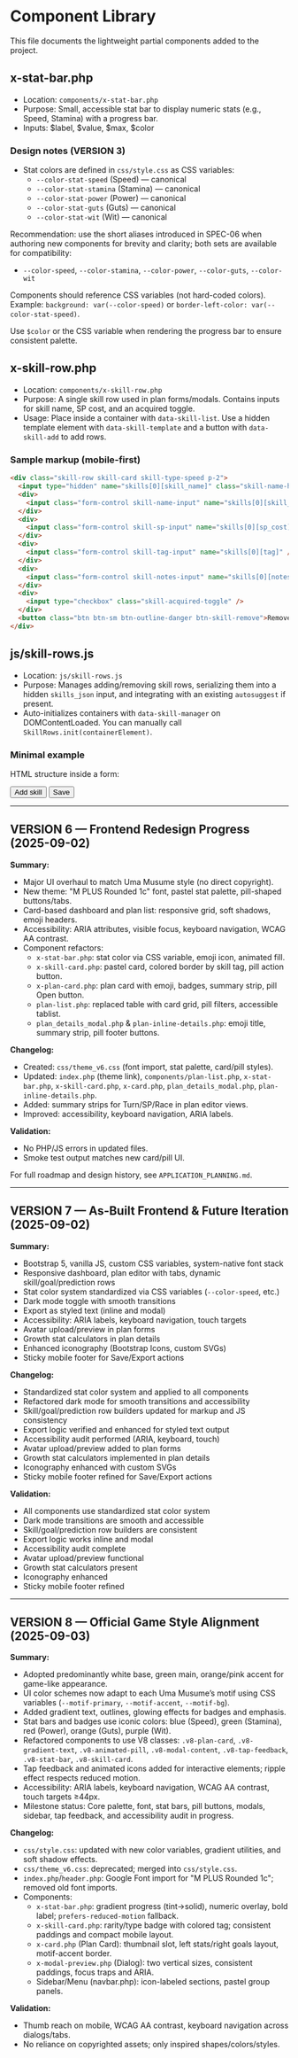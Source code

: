 # Component Library

This file documents the lightweight partial components added to the project.

## x-stat-bar.php
- Location: `components/x-stat-bar.php`
- Purpose: Small, accessible stat bar to display numeric stats (e.g., Speed, Stamina) with a progress bar.
- Inputs: $label, $value, $max, $color

### Design notes (VERSION 3)
- Stat colors are defined in `css/style.css` as CSS variables:
  - `--color-stat-speed` (Speed) — canonical
  - `--color-stat-stamina` (Stamina) — canonical
  - `--color-stat-power` (Power) — canonical
  - `--color-stat-guts` (Guts) — canonical
  - `--color-stat-wit` (Wit) — canonical

Recommendation: use the short aliases introduced in SPEC-06 when authoring new components for brevity and clarity; both sets are available for compatibility:

  - `--color-speed`, `--color-stamina`, `--color-power`, `--color-guts`, `--color-wit`

Components should reference CSS variables (not hard-coded colors). Example: `background: var(--color-speed)` or `border-left-color: var(--color-stat-speed)`.

Use `$color` or the CSS variable when rendering the progress bar to ensure consistent palette.

## x-skill-row.php
- Location: `components/x-skill-row.php`
- Purpose: A single skill row used in plan forms/modals. Contains inputs for skill name, SP cost, and an acquired toggle.
- Usage: Place inside a container with `data-skill-list`. Use a hidden template element with `data-skill-template` and a button with `data-skill-add` to add rows.

### Sample markup (mobile-first)
```html
<div class="skill-row skill-card skill-type-speed p-2">
  <input type="hidden" name="skills[0][skill_name]" class="skill-name-hidden" />
  <div>
    <input class="form-control skill-name-input" name="skills[0][skill_name_input]" placeholder="Skill name" />
  </div>
  <div>
    <input class="form-control skill-sp-input" name="skills[0][sp_cost]" />
  </div>
  <div>
    <input class="form-control skill-tag-input" name="skills[0][tag]" />
  </div>
  <div>
    <input class="form-control skill-notes-input" name="skills[0][notes]" />
  </div>
  <div>
    <input type="checkbox" class="skill-acquired-toggle" />
  </div>
  <button class="btn btn-sm btn-outline-danger btn-skill-remove">Remove</button>
</div>
```

## js/skill-rows.js
- Location: `js/skill-rows.js`
- Purpose: Manages adding/removing skill rows, serializing them into a hidden `skills_json` input, and integrating with an existing `autosuggest` if present.
- Auto-initializes containers with `data-skill-manager` on DOMContentLoaded. You can manually call `SkillRows.init(containerElement)`.

### Minimal example

HTML structure inside a form:

<form data-skill-manager>
  <div data-skill-list>
    <div data-skill-template style="display:none;">
      <!-- include the x-skill-row.php markup here as the template -->
    </div>
  </div>
  <button type="button" data-skill-add>Add skill</button>
  <input type="submit" value="Save">
</form>

---


## VERSION 6 — Frontend Redesign Progress (2025-09-02)

**Summary:**
- Major UI overhaul to match Uma Musume style (no direct copyright).
- New theme: "M PLUS Rounded 1c" font, pastel stat palette, pill-shaped buttons/tabs.
- Card-based dashboard and plan list: responsive grid, soft shadows, emoji headers.
- Accessibility: ARIA attributes, visible focus, keyboard navigation, WCAG AA contrast.
- Component refactors:
  - `x-stat-bar.php`: stat color via CSS variable, emoji icon, animated fill.
  - `x-skill-card.php`: pastel card, colored border by skill tag, pill action button.
  - `x-plan-card.php`: plan card with emoji, badges, summary strip, pill Open button.
  - `plan-list.php`: replaced table with card grid, pill filters, accessible tablist.
  - `plan_details_modal.php` & `plan-inline-details.php`: emoji title, summary strip, pill footer buttons.

**Changelog:**
- Created: `css/theme_v6.css` (font import, stat palette, card/pill styles).
- Updated: `index.php` (theme link), `components/plan-list.php`, `x-stat-bar.php`, `x-skill-card.php`, `x-card.php`, `plan_details_modal.php`, `plan-inline-details.php`.
- Added: summary strips for Turn/SP/Race in plan editor views.
- Improved: accessibility, keyboard navigation, ARIA labels.

**Validation:**
- No PHP/JS errors in updated files.
- Smoke test output matches new card/pill UI.

For full roadmap and design history, see `APPLICATION_PLANNING.md`.

---

## VERSION 7 — As-Built Frontend & Future Iteration (2025-09-02)

**Summary:**
- Bootstrap 5, vanilla JS, custom CSS variables, system-native font stack
- Responsive dashboard, plan editor with tabs, dynamic skill/goal/prediction rows
- Stat color system standardized via CSS variables (`--color-speed`, etc.)
- Dark mode toggle with smooth transitions
- Export as styled text (inline and modal)
- Accessibility: ARIA labels, keyboard navigation, touch targets
- Avatar upload/preview in plan forms
- Growth stat calculators in plan details
- Enhanced iconography (Bootstrap Icons, custom SVGs)
- Sticky mobile footer for Save/Export actions

**Changelog:**
- Standardized stat color system and applied to all components
- Refactored dark mode for smooth transitions and accessibility
- Skill/goal/prediction row builders updated for markup and JS consistency
- Export logic verified and enhanced for styled text output
- Accessibility audit performed (ARIA, keyboard, touch)
- Avatar upload/preview added to plan forms
- Growth stat calculators implemented in plan details
- Iconography enhanced with custom SVGs
- Sticky mobile footer refined for Save/Export actions

**Validation:**
- All components use standardized stat color system
- Dark mode transitions are smooth and accessible
- Skill/goal/prediction row builders are consistent
- Export logic works inline and modal
- Accessibility audit complete
- Avatar upload/preview functional
- Growth stat calculators present
- Iconography enhanced
- Sticky mobile footer refined

---

## VERSION 8 — Official Game Style Alignment (2025-09-03)

**Summary:**
- Adopted predominantly white base, green main, orange/pink accent for game-like appearance.
- UI color schemes now adapt to each Uma Musume’s motif using CSS variables (`--motif-primary`, `--motif-accent`, `--motif-bg`).
- Added gradient text, outlines, glowing effects for badges and emphasis.
- Stat bars and badges use iconic colors: blue (Speed), green (Stamina), red (Power), orange (Guts), purple (Wit).
- Refactored components to use V8 classes: `.v8-plan-card`, `.v8-gradient-text`, `.v8-animated-pill`, `.v8-modal-content`, `.v8-tap-feedback`, `.v8-stat-bar`, `.v8-skill-card`.
- Tap feedback and animated icons added for interactive elements; ripple effect respects reduced motion.
- Accessibility: ARIA labels, keyboard navigation, WCAG AA contrast, touch targets ≥44px.
- Milestone status: Core palette, font, stat bars, pill buttons, modals, sidebar, tap feedback, and accessibility audit in progress.

**Changelog:**
- `css/style.css`: updated with new color variables, gradient utilities, and soft shadow effects.
- `css/theme_v6.css`: deprecated; merged into `css/style.css`.
- `index.php`/`header.php`: Google Font import for "M PLUS Rounded 1c"; removed old font imports.
- Components:
  - `x-stat-bar.php`: gradient progress (tint→solid), numeric overlay, bold label; `prefers-reduced-motion` fallback.
  - `x-skill-card.php`: rarity/type badge with colored tag; consistent paddings and compact mobile layout.
  - `x-card.php` (Plan Card): thumbnail slot, left stats/right goals layout, motif-accent border.
  - `x-modal-preview.php` (Dialog): two vertical sizes, consistent paddings, focus traps and ARIA.
  - Sidebar/Menu (navbar.php): icon-labeled sections, pastel group panels.

**Validation:**
- Thumb reach on mobile, WCAG AA contrast, keyboard navigation across dialogs/tabs.
- No reliance on copyrighted assets; only inspired shapes/colors/styles.

